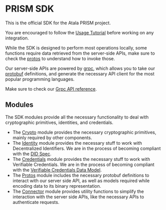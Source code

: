 # PRISM SDK
This is the official SDK for the Atala PRISM project.

You are encouraged to follow the [Usage Tutorial](wiki/basic-usage) before working on any integration.

While the SDK is designed to perform most operations locally, some functions require data retrieved from the server-side APIs, make sure to check the [protos](wiki/modules/protos) to understand how to invoke those.

Our server-side APIs are powered by [grpc](https://grpc.io), which allows you to take our [protobuf](https://developers.google.com/protocol-buffers/) definitions, and generate the necessary API client for the most popular programming languages.

Make sure to check our [Grpc API reference](grpc-api).

## Modules
The SDK modules provide all the necessary functionality to deal with cryptographic primitives, identities, and credentials.

* The [Crypto](wiki/modules/crypto) module provides the necessary cryptographic primitives, mainly required by other components.
* The [Identity](wiki/modules/identity) module provides the necessary stuff to work with Decentralized Identifiers. We are in the process of becoming compliant with the [DID Spec](https://w3c-ccg.github.io/did-spec/).
* The [Credentials](wiki/modules/credentials) module provides the necessary stuff to work with Verifiable Credentials. We are in the process of becoming compliant with the [Verifiable Credentials Data Model](https://w3c.github.io/vc-data-model/).
* The [Protos](wiki/modules/protos) module includes the necessary protobuf definitions to interact with our server side API, as well as models required while encoding data to its binary representation.
* The [Connector](wiki/modules/connector) module provides utility functions to simplify the interaction with the server side APIs, like the necessary APIs to authenticate requests.
